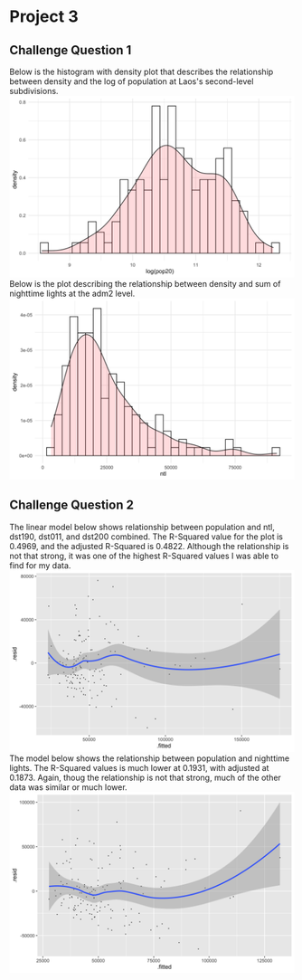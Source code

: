 # Project 3

## Challenge Question 1
Below is the histogram with density plot that describes the relationship between density and the log of population at Laos's second-level subdivisions.
![](combined1.png)
Below is the plot describing the relationship between density and sum of nighttime lights at the adm2 level.
![](combined2.png)

## Challenge Question 2
The linear model below shows relationship between population and ntl, dst190, dst011, and dst200 combined. The R-Squared value for the plot is 0.4969, and the adjusted R-Squared is 0.4822. Although the relationship is not that strong, it was one of the highest R-Squared values I was able to find for my data.
![](linear1.png)
The model below shows the relationship between population and nighttime lights. The R-Squared values is much lower at 0.1931, with adjusted at 0.1873. Again, thoug the relationship is not that strong, much of the other data was similar or much lower.
![](linear2.png)

